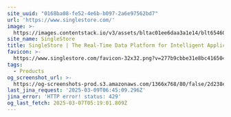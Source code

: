 ```yaml
---
site_uuid: "0168ba08-fe52-4e6b-b097-2a6e97562bd7"
url: 'https://www.singlestore.com/'
image: >-
  https://images.contentstack.io/v3/assets/bltac01ee6daa3a1e14/blt65460a223657f85f/661047721952f027eefc0104/img_primary_opengraph_(1).png
site_name: SingleStore
title: SingleStore | The Real-Time Data Platform for Intelligent Applications
favicon: >-
  https://www.singlestore.com/favicon-32x32.png?v=277b9cbbe31e8bc416504cf3b902d430
tags:
  - Products
og_screenshot_url: >-
  https://og-screenshots-prod.s3.amazonaws.com/1366x768/80/false/2d238e31187dd06a0fbe1c477af1007f580d954c638cd97a64e11f4e2271d69b.jpeg
last_jina_request: '2025-03-09T06:45:09.296Z'
jina_error: 'HTTP error! status: 429'
og_last_fetch: 2025-03-07T05:19:01.809Z
---
```


